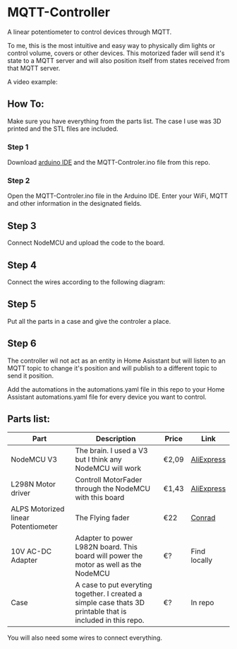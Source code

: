 # MQTT-Controller

A linear potentiometer to control devices through MQTT.

To me, this is the most intuitive and easy way to physically dim lights or control volume, covers or other devices. This motorized fader will send it's state to a MQTT server and will also position itself from states received from that MQTT server.

A video example:


## How To:

Make sure you have everything from the parts list.
The case I use was 3D printed and the STL files are included.

### Step 1
Download [arduino IDE](https://www.arduino.cc/en/Main/Software) and the MQTT-Controler.ino file from this repo.

### Step 2
Open the MQTT-Controler.ino file in the Arduino IDE. Enter your WiFi, MQTT and other information in the designated fields.

## Step 3
Connect NodeMCU and upload the code to the board.

## Step 4
Connect the wires according to the following diagram:

## Step 5
Put all the parts in a case and give the controler a place.

## Step 6
The controller wil not act as an entity in Home Asisstant but will listen to an MQTT topic to change it's position and will publish to a different topic to send it position.

Add the automations in the automations.yaml file in this repo to your Home Assistant automations.yaml file for every device you want to control.


## Parts list:

| Part | Description | Price | Link |
|------|-------------|-------|------|
|NodeMCU V3| The brain. I used a V3 but I think any NodeMCU will work | €2,09 | [AliExpress](https://nl.aliexpress.com/item/5pcs-lot-New-Wireless-module-NodeMcu-Lua-WIFI-Internet-of-Things-development-board-based-ESP8266-with/32266751149.html?spm=a2g0s.9042311.0.0.27424c4dssTCIN)|
|L298N Motor driver|Controll MotorFader through the NodeMCU with this board| €1,43 | [AliExpress](https://nl.aliexpress.com/item/1-stks-L298N-driver-board-module-L298-stappenmotor-slimme-auto-robot-breadboard-peltier-High-Power/32857475920.html?spm=a2g0s.9042311.0.0.2a0e4c4d7K6xfZ)|
|ALPS Motorized linear Potentiometer| The Flying fader | €22 | [Conrad](https://www.conrad.nl/p/alps-rsaon11m9-motorfader-10-k-05-w-lineair-1-stuks-442081)|
|10V AC-DC Adapter| Adapter to power L982N board. This board will power the motor as well as the NodeMCU| €?| Find locally|
| Case | A case to put everyting together. I created a simple case thats 3D printable that is included in this repo. | €? | In repo|


You will also need some wires to connect everything. 
